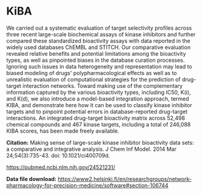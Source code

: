 # KiBA
We carried out a systematic evaluation of target selectivity profiles across three recent large-scale biochemical assays of kinase inhibitors and further compared these standardized bioactivity assays with data reported in the widely used databases ChEMBL and STITCH. Our comparative evaluation revealed relative benefits and potential limitations among the bioactivity types, as well as pinpointed biases in the database curation processes. Ignoring such issues in data heterogeneity and representation may lead to biased modeling of drugs' polypharmacological effects as well as to unrealistic evaluation of computational strategies for the prediction of drug-target interaction networks. Toward making use of the complementary information captured by the various bioactivity types, including IC50, K(i), and K(d), we also introduce a model-based integration approach, termed KIBA, and demonstrate here how it can be used to classify kinase inhibitor targets and to pinpoint potential errors in database-reported drug-target interactions. An integrated drug-target bioactivity matrix across 52,498 chemical compounds and 467 kinase targets, including a total of 246,088 KIBA scores, has been made freely available.

**Citation:** Making sense of large-scale kinase inhibitor bioactivity data sets: a comparative and integrative analysis.  J Chem Inf Model. 2014 Mar 24;54(3):735-43. doi: 10.1021/ci400709d.

https://pubmed.ncbi.nlm.nih.gov/24521231/ 

**Data file download:** https://www2.helsinki.fi/en/researchgroups/network-pharmacology-for-precision-medicine/software#section-106744
